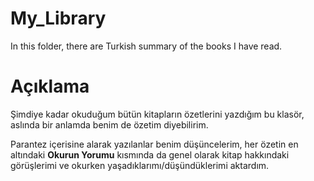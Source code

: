 # My_Library
In this folder, there are Turkish summary of the books I have read.

# Açıklama
Şimdiye kadar okuduğum bütün kitapların özetlerini yazdığım bu klasör, aslında bir anlamda benim de özetim diyebilirim.

Parantez içerisine alarak yazılanlar benim düşüncelerim, her özetin en altındaki **Okurun Yorumu** kısmında da genel olarak kitap hakkındaki görüşlerimi ve okurken yaşadıklarımı/düşündüklerimi aktardım.
